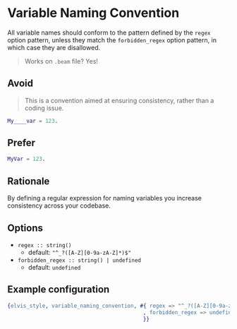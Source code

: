 # Variable Naming Convention

All variable names should conform to the pattern defined by the `regex` option pattern, unless they
match the `forbidden_regex` option pattern, in which case they are disallowed.

> Works on `.beam` file? Yes!

## Avoid

> This is a convention aimed at ensuring consistency, rather than a coding issue.

```erlang
My____var = 123.
```

## Prefer

```erlang
MyVar = 123.
```

## Rationale

By defining a regular expression for naming variables you increase consistency across your codebase.

## Options

- `regex :: string()`
  - default: `"^_?([A-Z][0-9a-zA-Z]*)$"`
- `forbidden_regex :: string() | undefined`
  - default: `undefined`

## Example configuration

```erlang
{elvis_style, variable_naming_convention, #{ regex => "^_?([A-Z][0-9a-zA-Z]*)$"
                                           , forbidden_regex => undefined
                                           }}
```
